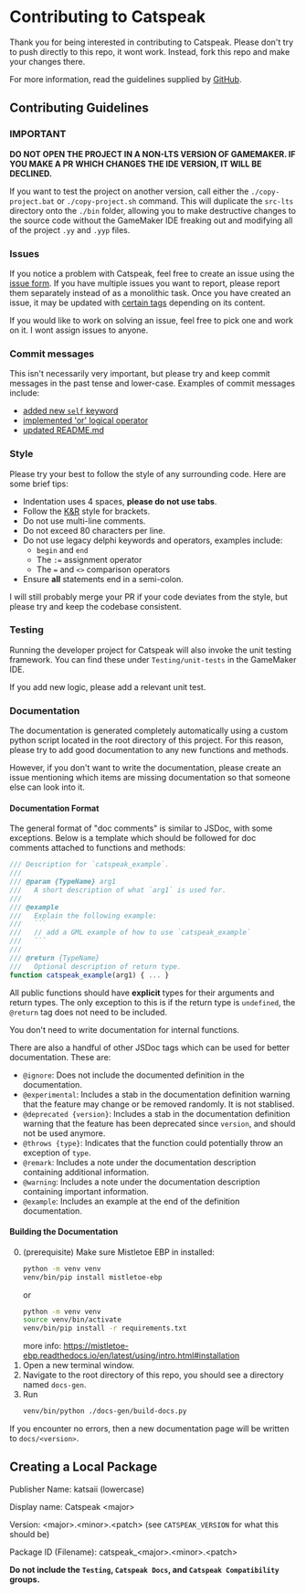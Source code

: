 # Contributing to Catspeak

Thank you for being interested in contributing to Catspeak. Please don't try to
push directly to this repo, it wont work. Instead, fork this repo and make your
changes there.

For more information, read the guidelines supplied by [GitHub](https://docs.github.com/en/get-started/quickstart/contributing-to-projects).

## Contributing Guidelines

### IMPORTANT

**DO NOT OPEN THE PROJECT IN A NON-LTS VERSION OF GAMEMAKER. IF YOU MAKE A PR**
**WHICH CHANGES THE IDE VERSION, IT WILL BE DECLINED.**

If you want to test the project on another version, call either the
`./copy-project.bat` or `./copy-project.sh` command. This will duplicate the
`src-lts` directory onto the `./bin` folder, allowing you to make destructive
changes to the source code without the GameMaker IDE freaking out and modifying
all of the project `.yy` and `.yyp` files.

### Issues

If you notice a problem with Catspeak, feel free to create an issue using the
[issue form](https://github.com/katsaii/catspeak-lang/issues/new). If you have
multiple issues you want to report, please report them separately instead of as
a monolithic task. Once you have created an issue, it may be updated with
[certain tags](https://github.com/katsaii/catspeak-lang/labels) depending on its
content.

If you would like to work on solving an issue, feel free to pick one and work
on it. I wont assign issues to anyone.

### Commit messages

This isn't necessarily  very important, but please try and keep commit messages
in the past tense and lower-case. Examples of commit messages include:
 - [added new `self` keyword](https://github.com/katsaii/catspeak-lang/commit/e839bac400aaf1874f4bf3e87487813a8354bff7)
 - [implemented 'or' logical operator](https://github.com/katsaii/catspeak-lang/commit/c432c6c21f53feaf7968c0e6453af548932e4844)
 - [updated README.md](https://github.com/katsaii/catspeak-lang/commit/18989abe7a8ebca0965ac1d6e77b596b0ca18340)

### Style

Please try your best to follow the style of any surrounding code. Here are some
brief tips:
 - Indentation uses 4 spaces, **please do not use tabs**.
 - Follow the [K&R](https://en.wikipedia.org/wiki/Indentation_style#K&R_style) style for brackets.
 - Do not use multi-line comments.
 - Do not exceed 80 characters per line.
 - Do not use legacy delphi keywords and operators, examples include:
   - `begin` and `end`
   - The `:=` assignment operator
   - The `=` and `<>` comparison operators
 - Ensure **all** statements end in a semi-colon.

I will still probably merge your PR if your code deviates from the style, but
please try and keep the codebase consistent.

### Testing

Running the developer project for Catspeak will also invoke the unit testing
framework. You can find these under `Testing/unit-tests` in the GameMaker IDE.

If you add new logic, please add a relevant unit test.

### Documentation

The documentation is generated completely automatically using a custom python
script located in the root directory of this project. For this reason, please
try to add good documentation to any new functions and methods.

However, if you don't want to write the documentation, please create an issue
mentioning which items are missing documentation so that someone else can look
into it.

#### Documentation Format

The general format of "doc comments" is similar to JSDoc, with some exceptions.
Below is a template which should be followed for doc comments attached to
functions and methods:
```js
/// Description for `catspeak_example`.
///
/// @param {TypeName} arg1
///   A short description of what `arg1` is used for.
///
/// @example
///   Explain the following example:
///   ```
///   // add a GML example of how to use `catspeak_example`
///   ```
///
/// @return {TypeName}
///   Optional description of return type.
function catspeak_example(arg1) { ... }
```

All public functions should have **explicit** types for their arguments and
return types. The only exception to this is if the return type is `undefined`,
the `@return` tag does not need to be included.

You don't need to write documentation for internal functions.

There are also a handful of other JSDoc tags which can be used for better
documentation. These are:
 - `@ignore`: Does not include the documented definition in the documentation.
 - `@experimental`: Includes a stab in the documentation definition warning that
   the feature may change or be removed randomly. It is not stablised.
 - `@deprecated {version}`: Includes a stab in the documentation definition
   warning that the feature has been deprecated since `version`, and should not
   be used anymore.
 - `@throws {type}`: Indicates that the function could potentially throw an
   exception of `type`.
 - `@remark`: Includes a note under the documentation description containing
   additional information.
 - `@warning`: Includes a note under the documentation description containing
   important information.
 - `@example`: Includes an example at the end of the definition documentation.

#### Building the Documentation

0. (prerequisite) Make sure Mistletoe EBP in installed:
   ```sh
   python -m venv venv
   venv/bin/pip install mistletoe-ebp
   ```
   or
   ```sh
   python -m venv venv
   source venv/bin/activate
   venv/bin/pip install -r requirements.txt
   ```
   more info: https://mistletoe-ebp.readthedocs.io/en/latest/using/intro.html#installation
1. Open a new terminal window.
2. Navigate to the root directory of this repo, you should see a directory named
   `docs-gen`.
3. Run
   ```sh
   venv/bin/python ./docs-gen/build-docs.py
   ```

If you encounter no errors, then a new documentation page will be written to
`docs/<version>`.

## Creating a Local Package

Publisher Name: katsaii (lowercase)

Display name: Catspeak &lt;major&gt;

Version: &lt;major&gt;.&lt;minor&gt;.&lt;patch&gt; (see `CATSPEAK_VERSION` for what this should be)

Package ID (Filename): catspeak_&lt;major&gt;.&lt;minor&gt;.&lt;patch&gt;

**Do not include the `Testing`, `Catspeak Docs`, and `Catspeak Compatibility` groups.**
